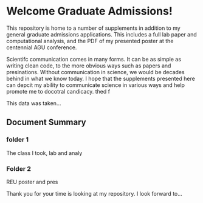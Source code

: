 # Welcome Graduate Admissions!

This repository is home to a number of supplements in addition to my general graduate admissions applications. This includes a full lab paper and computational analysis, and the PDF of my presented poster at the centennial AGU conference.

Scientifc communication comes in many forms. It can be as simple as writing clean code, to the more obvious ways such as papers and presinations. Without communication in science, we would be decades behind in what we know today. I hope that the supplements presented here can depcit my ability to communicate science in various ways and help promote me to docotral candicacy. thed f


This data was taken...
## Document Summary
### folder 1
The class I took, lab and analy
### Folder 2
REU poster and pres

Thank you for your time is looking at my repository. I look forward to...
